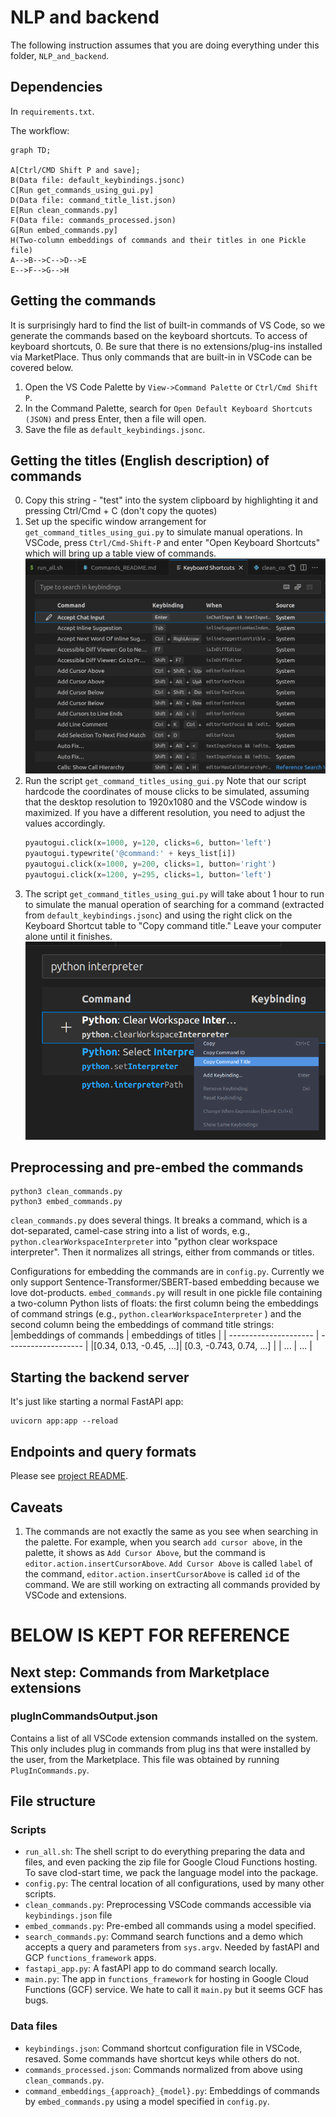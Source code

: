 # NLP and backend 

The following instruction assumes that you are doing everything under this folder, `NLP_and_backend`. 

## Dependencies

In `requirements.txt`. 

The workflow: 

```mermaid
graph TD; 

A[Ctrl/CMD Shift P and save];
B(Data file: default_keybindings.jsonc) 
C[Run get_commands_using_gui.py]
D(Data file: command_title_list.json)
E[Run clean_commands.py]
F(Data file: commands_processed.json)
G[Run embed_commands.py]
H(Two-column embeddings of commands and their titles in one Pickle file) 
A-->B-->C-->D-->E
E-->F-->G-->H
```




## Getting the commands

It is surprisingly hard to find the list of built-in commands of VS Code, so we generate the commands based on the keyboard shortcuts. To access of keyboard shortcuts, 
0. Be sure that there is no extensions/plug-ins installed via MarketPlace. Thus only commands that are built-in in VSCode can be covered below. 
1. Open the VS Code Palette by `View->Command Palette` or `Ctrl/Cmd Shift P`.
2. In the Command Palette, search for `Open Default Keyboard Shortcuts (JSON)` and press Enter, then a file will open.
3. Save the file as `default_keybindings.jsonc`.

## Getting the titles (English description) of commands
0. Copy this string - "test" into the system clipboard by highlighting it and pressing Ctrl/Cmd + C (don't copy the quotes)
1. Set up the specific window arrangement for `get_command_titles_using_gui.py` to simulate manual operations. In VSCode, press `Ctrl/Cmd-Shift-P` and enter "Open Keyboard Shortcuts" which will bring up a table view of commands. 
   ![keyboard shortcuts window](./screenshots/keyboard_shortcuts.png)
2. Run the script `get_command_titles_using_gui.py` Note that our script hardcode the coordinates of mouse clicks to be simulated, assuming that the desktop resolution to 1920x1080 and the VSCode window is maximized. If you have a different resolution, you need to adjust the values accordingly. 
   ```python
   pyautogui.click(x=1000, y=120, clicks=6, button='left')
   pyautogui.typewrite('@command:' + keys_list[i])
   pyautogui.click(x=1000, y=200, clicks=1, button='right')
   pyautogui.click(x=1200, y=295, clicks=1, button='left')
   ```
3. The script `get_command_titles_using_gui.py` will take about 1 hour to run to simulate the manual operation of searching for a command (extracted from `default_keybindings.jsonc`) and using the right click on the Keyboard Shortcut table to "Copy command title." Leave your computer alone until it finishes. 
    ![copy command title](./screenshots/copy_command_title.png)

## Preprocessing and pre-embed the commands 

```shell
python3 clean_commands.py
python3 embed_commands.py
```

`clean_commands.py` does several things. It breaks a command, which is a dot-separated, camel-case string into a list of words, e.g., `python.clearWorkspaceInterpreter` into "python clear workspace interpreter". 
Then it normalizes all strings, either from commands or titles. 

Configurations for embedding the commands are in `config.py`. Currently we only support Sentence-Transformer/SBERT-based embedding because we love dot-products. 
`embed_commands.py` will result in one pickle file containing a two-column Python lists of floats: the first column being the embeddings of command strings (e.g., `python.clearWorkspaceInterpreter` ) and the second column being the embeddings of command title strings: 
|embeddings of commands | embeddings of titles | 
| --------------------- | ------------------- | 
|[0.34, 0.13, -0.45, ...]| [0.3, -0.743, 0.74, ...] | 
| ... | ... | 

## Starting the backend server

It's just like starting a normal FastAPI app: 

```shell
uvicorn app:app --reload
```

## Endpoints and query formats

Please see [project README](../README.md#nlp-and-backend). 

## Caveats

1. The commands are not exactly the same as you see when searching in the palette. For example, when you search `add cursor above`, in the palette, it shows as `Add Cursor Above`, but the command is `editor.action.insertCursorAbove`. `Add Cursor Above` is called `label` of the command, `editor.action.insertCursorAbove` is called `id` of the command. We are still working on extracting all commands provided by VSCode and extensions. 

# BELOW IS KEPT FOR REFERENCE

## Next step: Commands from Marketplace extensions

### plugInCommandsOutput.json
Contains a list of all VSCode extension commands installed on the system. This only includes plug in commands from plug ins that were installed by the user, from the Marketplace. This file was obtained by running `PlugInCommands.py`.

## File structure

### Scripts

* `run_all.sh`: The shell script to do everything preparing the data and files, and even packing the zip file for Google Cloud Functions hosting. To save clod-start time, we pack the language model into the package. 
* `config.py`: The central location of all configurations, used by many other scripts. 
* `clean_commands.py`: Preprocessing VSCode commands accessible via `keybindings.json` file
* `embed_commands.py`: Pre-embed all commands using a model specified.
* `search_commands.py`: Command search functions and a demo which accepts a query and parameters from `sys.argv`. Needed by fastAPI and GCP `functions_framework` apps. 
* `fastapi_app.py`: A fastAPI app to do command search locally. 
* `main.py`: The app in `functions_framework` for hosting in Google Cloud Functions (GCF) service. We hate to call it `main.py` but it seems GCF has bugs. 

### Data files
* `keybindings.json`: Command shortcut configuration file in VSCode, resaved. Some commands have shortcut keys while others do not. 
* `commands_processed.json`: Commands normalized from above using `clean_commands.py`. 
* `command_embeddings_{approach}_{model}.py`: Embeddings of commands by `embed_commands.py` using a model specified in `config.py`.
